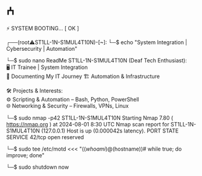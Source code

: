 # ⵄ


⚡ SYSTEM BOOTING... [ OK ]

┌──(root⚠️ST1LL-1N-S1MUL4T10N)-[~]:
└─$ echo "System Integration | Cybersecurity | Automation"

└─$ sudo nano ReadMe
ST1LL-1N-S1MUL4T10N (Deaf Tech Enthusiast):  
🖥️ IT Trainee | System Integration  
📂 Documenting My IT Journey
🏗️ Automation & Infrastructure 

🛠️ Projects & Interests:  
⚙️ Scripting & Automation – Bash, Python, PowerShell  
🌐 Networking & Security – Firewalls, VPNs, Linux  

└─$ sudo nmap -p42 ST1LL-1N-S1MUL4T10N
Starting Nmap 7.80 ( https://nmap.org ) at 2024-08-01 8:30 UTC
Nmap scan report for ST1LL-1N-S1MUL4T10N (127.0.0.1)
Host is up (0.000042s latency).
PORT   STATE SERVICE
42/tcp open  reserved

└─$ sudo tee /etc/motd <<< "($(whoami)@$(hostname))# while true; do improve; done"

└─$ sudo shutdown now
